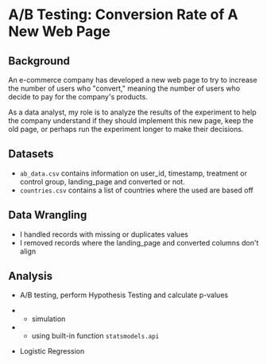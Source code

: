 # A/B Testing: Conversion Rate of A New Web Page  

## Background
An e-commerce company has developed a new web page to try to increase the number of users who "convert," meaning the number of users who decide to pay for the company's products.

As a data analyst, my role is to analyze the results of the experiment to help the company understand if they should implement this new page, keep the old page, or perhaps run the experiment longer to make their decisions.

## Datasets
- `ab_data.csv` contains information on user_id, timestamp, treatment or control group, landing_page and converted or not. 
- `countries.csv` contains a list of countries where the used are based off  

## Data Wrangling
- I handled records with missing or duplicates values
- I removed records where the landing_page and converted columns don't align

## Analysis
- A/B testing, perform Hypothesis Testing and calculate p-values
 - - simulation
 - - using built-in function `statsmodels.api`

- Logistic Regression



